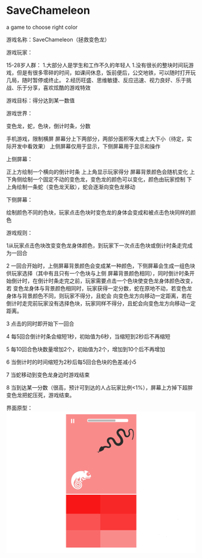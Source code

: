 # SaveChameleon
a game to choose right color

游戏名称：SaveChameleon（拯救变色龙）

游戏玩家：

15-28岁人群：
1.大部分人是学生和工作不久的年轻人
1.没有很长的整块时间玩游戏，但是有很多零碎的时间，如课间休息，饭前便后，公交地铁，可以随时打开玩几局，随时暂停或终止。
2.经历旺盛、思维敏捷、反应迅速、视力良好、乐于挑战、乐于分享，喜欢炫酷的游戏特效

游戏目标：得分达到某一数值

游戏世界：

变色龙，蛇，色块，倒计时条，分数

手机游戏，限制横屏
屏幕分上下两部分，两部分面积等大或上大下小（待定，实际开发中看效果）
上侧屏幕仅用于显示，下侧屏幕用于显示和操作

上侧屏幕：

正上方绘制一个横向的倒计时条
上上角显示玩家得分
屏幕背景颜色会随机变化
上下角侧绘制一个固定不动的变色龙，变色龙的颜色可以变化，颜色由玩家控制
下上角绘制一条蛇（变色龙天敌），蛇会逐渐向变色龙移动

下侧屏幕：

绘制颜色不同的色块，玩家点击色块时变色龙的身体会变成和被点击色块同样的颜色


游戏规则：

1从玩家点击色块改变变色龙身体颜色，到玩家下一次点击色块或倒计时条走完成为一回合

2 一回合开始时，上侧屏幕背景颜色会变成某一种颜色，下侧屏幕会生成一组色块供玩家选择（其中有且只有一个色块与上侧
屏幕背景颜色相同），同时倒计时条开始倒计时，在倒计时条走完之前，玩家需要点击一个色块使变色龙身体颜色改变，若
变色龙身体与背景颜色相同时，玩家获得一定分数，蛇在原地不动，若变色龙身体与背景颜色不同，则玩家不得分，且蛇会
向变色龙方向移动一定距离，若在倒计时走完前玩家没有选择色块，玩家同样不得分，且蛇会向变色龙方向移动一定距离。

3 点击的同时即开始下一回合

4 每5回合倒计时条会缩短1秒，初始值为6秒，当缩短到2秒后不再缩短

5 每10回合色块数量增加2个，初始值为2个，增加到10个后不再增加

6 当倒计时的时间缩短为2秒后每5回合色块的色差减小5

7 当蛇移动到变色龙身边时游戏结束

8 当到达某一分数（很高，预计可到达的人占玩家比例<1%），屏幕上方掉下超胖变色龙把蛇压死，游戏结束。

界面原型：
![image](https://github.com/chendongmidong/SaveChameleon/raw/master/prototype.png)
